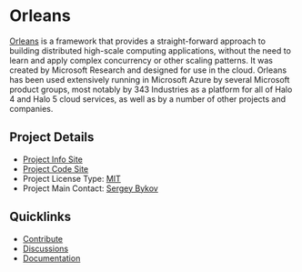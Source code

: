# Orleans

[Orleans](https://dotnet.github.io/orleans/) is a framework that provides a straight-forward approach to building distributed high-scale computing applications, without the need to learn and apply complex concurrency or other scaling patterns. It was created by Microsoft Research and designed for use in the cloud. Orleans has been used extensively running in Microsoft Azure by several Microsoft product groups, most notably by 343 Industries as a platform for all of Halo 4 and Halo 5 cloud services, as well as by a number of other projects and companies.

## Project Details

* [Project Info Site](https://dotnet.github.io/orleans/)
* [Project Code Site](https://github.com/dotnet/orleans)
* Project License Type: [MIT](https://github.com/dotnet/orleans/blob/master/LICENSE)
* Project Main Contact: [Sergey Bykov](https://github.com/sergeybykov)

## Quicklinks
* [Contribute](https://dotnet.github.io/orleans/Community/Contributing.html)
* [Discussions](https://gitter.im/dotnet/orleans)
* [Documentation](http://dotnet.github.io/orleans/Documentation/Introduction.html)
